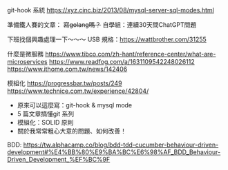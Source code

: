  git-hook 系統
 https://xyz.cinc.biz/2013/08/mysql-server-sql-modes.html
 
 準備鐵人賽的文章： 
 ~~寫golang嗎？~~ 
 自學組：連續30天問ChatGPT問題
 
 
 下班找個興趣處理一下～～～ 
 USB 規格：https://wattbrother.com/31255

什麼是微服務
 https://www.tibco.com/zh-hant/reference-center/what-are-microservices
 https://www.readfog.com/a/1631109542248026112
 https://www.ithome.com.tw/news/142406

模組化
 https://progressbar.tw/posts/249
 https://www.technice.com.tw/experience/42804/


- 原來可以這麼寫：git-hook & mysql mode
- 5 篇文章搞懂git 系列
- 模組化：SOLID 原則
- 關於我常常粗心大意的問題、如何改善！


BDD:
https://tw.alphacamp.co/blog/bdd-tdd-cucumber-behaviour-driven-development#%E4%BB%80%E9%BA%BC%E6%98%AF_BDD_Behaviour-Driven_Development_%EF%BC%9F

